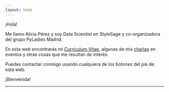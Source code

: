 ```yaml
---
layout: home
---
```


¡Hola!

Me llamo Alicia Pérez y soy Data Scientist en StyleSage y co-organizadora del grupo PyLadies Madrid.

En esta web encontrarás mi [Curriculum Vitae](/cv), algunas de mis [charlas](/talks) en eventos y otras cosas que me resultan de interés.

Puedes contactar conmigo usando cualquiera de los botones del pie de esta web.

¡Bienvenida!

---------------------------------------
